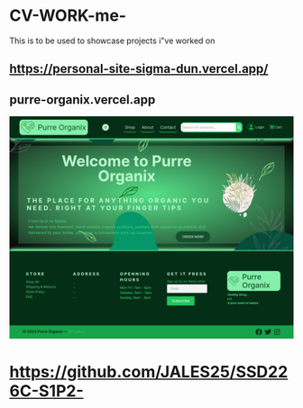 # CV-WORK-me-
This is to be used to showcase projects i"ve worked on

## https://personal-site-sigma-dun.vercel.app/ 

## purre-organix.vercel.app
![Site preview](https://github.com/TYLONs17/Purre-Organix/blob/main/public/site/dark-home.png)


# https://github.com/JALES25/SSD226C-S1P2- 
